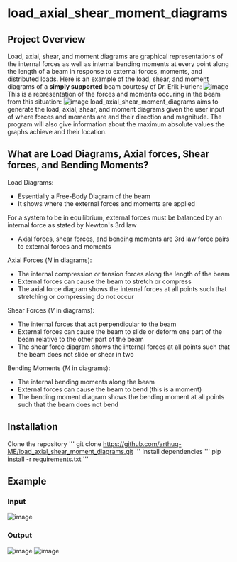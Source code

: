 # load_axial_shear_moment_diagrams
## Project Overview
Load, axial, shear, and moment diagrams are graphical representations of the internal forces as well as internal bending moments at every point along the length of a beam in response to external forces, moments, and distributed loads.
Here is an example of the load, shear, and moment diagrams of a **simply supported** beam courtesy of Dr. Erik Hurlen:
![image](https://github.com/user-attachments/assets/aa0e48a3-a604-4001-ab26-97f184a11f49)
This is a representation of the forces and moments occuring in the beam from this situation:
![image](https://github.com/user-attachments/assets/100f00f4-8a93-4602-a2a4-75504bd6eec0)
load_axial_shear_moment_diagrams aims to generate the load, axial, shear, and moment diagrams given the user input of where forces and moments are and their direction and magnitude. The program will also give information about the maximum absolute values the graphs achieve and their location.

## What are Load Diagrams, Axial forces, Shear forces, and Bending Moments?
Load Diagrams:
- Essentially a Free-Body Diagram of the beam
- It shows where the external forces and moments are applied

For a system to be in equilibrium, external forces must be balanced by an internal force as stated by Newton's 3rd law
- Axial forces, shear forces, and bending moments are 3rd law force pairs to external forces and moments


Axial Forces (*N* in diagrams):
- The internal compression or tension forces along the length of the beam
- External forces can cause the beam to stretch or compress 
- The axial force diagram shows the internal forces at all points such that stretching or compressing do not occur

Shear Forces (*V* in diagrams):
- The internal forces that act perpendicular to the beam
- External forces can cause the beam to slide or deform one part of the beam relative to the other part of the beam
- The shear force diagram shows the internal forces at all points such that the beam does not slide or shear in two

Bending Moments (*M* in diagrams):
- The internal bending moments along the beam 
- External forces can cause the beam to bend (this is a moment)
- The bending moment diagram shows the bending moment at all points such that the beam does not bend 

## Installation
Clone the repository
'''
git clone https://github.com/arthug-ME/load_axial_shear_moment_diagrams.git
'''
Install dependencies
'''
pip install -r requirements.txt
'''

## Example 
### Input
![image](https://github.com/user-attachments/assets/950ccb41-f801-490f-a7fb-ea9000449fa3)
### Output
![image](https://github.com/user-attachments/assets/6387d368-a310-443d-8bdd-b177ad6da391)
![image](https://github.com/user-attachments/assets/1101a178-20c7-4552-bdbc-c2f6c33e2272)


